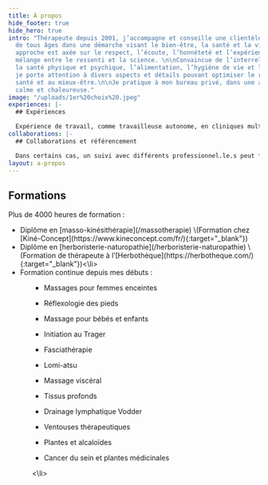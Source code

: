 ```yaml
---
title: À propos
hide_footer: true
hide_hero: true
intro: "Thérapeute depuis 2001, j’accompagne et conseille une clientèle variée et
  de tous âges dans une démarche visant le bien-être, la santé et la vitalité. Mon
  approche est axée sur le respect, l’écoute, l’honnêteté et l’expérience. Un juste
  mélange entre le ressenti et la science. \n\nConvaincue de l’interrelation entre
  la santé physique et psychique, l’alimentation, l’hygiène de vie et l’environnement,
  je porte attention à divers aspects et détails pouvant optimiser le retour à la
  santé et au mieux-être.\n\nJe pratique à mon bureau privé, dans une ambiance professionnelle,
  calme et chaleureuse."
image: "/uploads/1er%20choix%20.jpeg"
experiences: |-
  ## Expériences

  Expérience de travail, comme travailleuse autonome, en cliniques multidisciplinaires, en milieu de travail et lors d’événements.
collaborations: |-
  ## Collaborations et référencement

  Dans certains cas, un suivi avec différents professionnel.le.s peut favoriser l’atteinte de résultats. Je n’hésite pas à référer et à collaborer au besoin (ostéopathes, physiothérapeutes, chiropraticien.ne.s, acupuncteur.trice.s, podiatres, psychologues, dentistes, etc.).
layout: a-propos
---
```


## Formations

Plus de 4000 heures de formation :

<ul>
<li>Diplôme en [masso-kinésithérapie](/massotherapie)
\(Formation chez [Kiné-Concept](https://www.kineconcept.com/fr/){:target="_blank"})</li>
<li>Diplôme en [herboristerie-naturopathie](/herboristerie-naturopathie)
\(Formation de thérapeute à l’[Herbothèque](https://herbotheque.com/){:target="_blank"})<\li>
<li>Formation continue depuis mes débuts :
<ul>

* Massages pour femmes enceintes

* Réflexologie des pieds

* Massage pour bébés et enfants

* Initiation au Trager

* Fasciathérapie

* Lomi-atsu
  </ul>
  <ul>

* Massage viscéral

* Tissus profonds

* Drainage lymphatique Vodder

* Ventouses thérapeutiques

* Plantes et alcaloïdes

* Cancer du sein et plantes médicinales
  </ul><\li>
  </ul>

